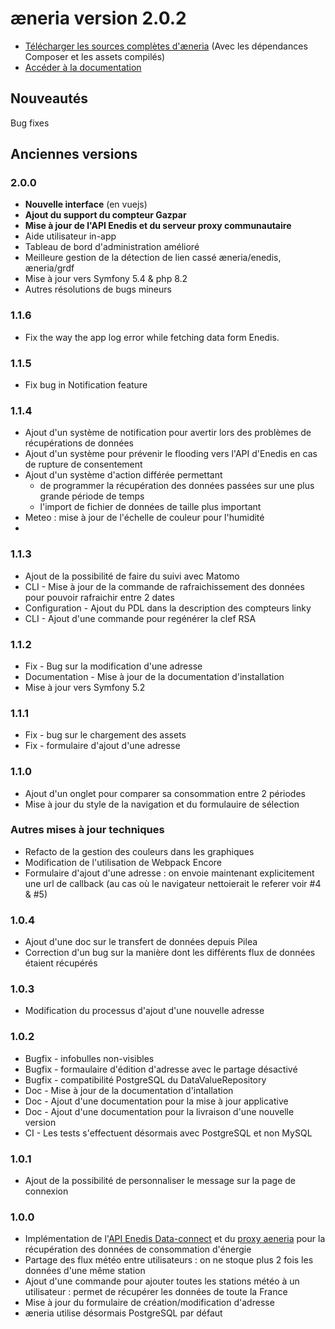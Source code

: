 # æneria version 2.0.2

* [Télécharger les sources complètes d'æneria](http://statics.aeneria.com/) (Avec les dépendances Composer et les assets compilés)
* [Accéder à la documentation](https://docs.aeneria.com/fr/latest/)

## Nouveautés

Bug fixes

## Anciennes versions
### 2.0.0

* **Nouvelle interface** (en vuejs)
* **Ajout du support du compteur Gazpar**
* **Mise à jour de l'API Enedis et du serveur proxy communautaire**
* Aide utilisateur in-app
* Tableau de bord d'administration amélioré
* Meilleure gestion de la détection de lien cassé æneria/enedis, æneria/grdf
* Mise à jour vers Symfony 5.4 & php 8.2
* Autres résolutions de bugs mineurs

### 1.1.6

* Fix the way the app log error while fetching data form Enedis.

### 1.1.5

* Fix bug in Notification feature

### 1.1.4

* Ajout d'un système de notification pour avertir lors des problèmes de récupérations de données
* Ajout d'un système pour prévenir le flooding vers l'API d'Enedis en cas de rupture de consentement
* Ajout d'un système d'action différée permettant
  * de programmer la récupération des données passées sur une plus grande période de temps
  * l'import de fichier de données de taille plus important
* Meteo : mise à jour de l'échelle de couleur pour l'humidité
*
### 1.1.3

* Ajout de la possibilité de faire du suivi avec Matomo
* CLI - Mise à jour de la commande de rafraichissement des données pour pouvoir rafraichir entre 2 dates
* Configuration - Ajout du PDL dans la description des compteurs linky
* CLI - Ajout d'une commande pour regénérer la clef RSA

### 1.1.2

* Fix - Bug sur la modification d'une adresse
* Documentation - Mise à jour de la documentation d'installation
* Mise à jour vers Symfony 5.2

### 1.1.1

* Fix - bug sur le chargement des assets
* Fix - formulaire d'ajout d'une adresse

### 1.1.0

* Ajout d'un onglet pour comparer sa consommation entre 2 périodes
* Mise à jour du style de la navigation et du formulauire de sélection

### Autres mises à jour techniques

* Refacto de la gestion des couleurs dans les graphiques
* Modification de l'utilisation de Webpack Encore
* Formulaire d'ajout d'une adresse : on envoie maintenant explicitement une url de callback
  (au cas où le navigateur nettoierait le referer voir #4 & #5)

### 1.0.4

* Ajout d'une doc sur le transfert de données depuis Pilea
* Correction d'un bug sur la manière dont les différents flux de données étaient récupérés

### 1.0.3

* Modification du processus d'ajout d'une nouvelle adresse

### 1.0.2

* Bugfix - infobulles non-visibles
* Bugfix - formaulaire d'édition d'adresse avec le partage désactivé
* Bugfix - compatibilité PostgreSQL du DataValueRepository
* Doc - Mise à jour de la documentation d'intallation
* Doc - Ajout d'une documentation pour la mise à jour applicative
* Doc - Ajout d'une documentation pour la livraison d'une nouvelle version
* CI - Les tests s'effectuent désormais avec PostgreSQL et non MySQL

### 1.0.1

* Ajout de la possibilité de personnaliser le message sur la page de connexion

### 1.0.0

* Implémentation de l'[API Enedis Data-connect](https://datahub-enedis.fr/data-connect/) et du [proxy aeneria](https://gitlab.com/aeneria/aeneria-proxy) pour la récupération des données de consommation d'énergie
* Partage des flux météo entre utilisateurs : on ne stoque plus 2 fois les données d'une même station
* Ajout d'une commande pour ajouter toutes les stations météo à un utilisateur : permet
  de récupérer les données de toute la France
* Mise à jour du formulaire de création/modification d'adresse
* æneria utilise désormais PostgreSQL par défaut
